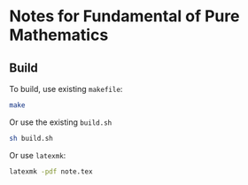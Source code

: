 # Notes for Fundamental of Pure Mathematics

## Build 

To build, use existing `makefile`:

```bash
make
```

Or use the existing `build.sh`

```bash
sh build.sh
```

Or use `latexmk`:

```bash
latexmk -pdf note.tex
```
